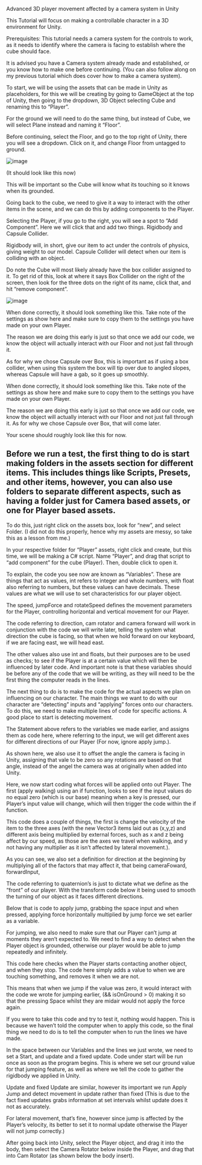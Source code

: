 Advanced 3D player movement affected by a camera system in Unity

This Tutorial will focus on making a controllable character in a 3D environment for Unity.

Prerequisites: This tutorial needs a camera system for the controls to work, as it needs to identify where the camera is facing to establish where the cube should face. 

It is advised you have a Camera system already made and established, or you know how to make one before continuing. (You can also follow along on my previous tutorial which does cover how to make a camera system).

To start, we will be using the assets that can be made in Unity as placeholders, for this we will be creating by going to GameObject at the top of Unity, then going to the dropdown, 3D Object selecting Cube and renaming this to “Player”. 

For the ground we will need to do the same thing, but instead of Cube, we will select Plane instead and naming it “Floor”.

Before continuing, select the Floor, and go to the top right of Unity, there you will see a dropdown. Click on it, and change Floor from untagged to ground.

![image](https://github.com/user-attachments/assets/b05c9801-5316-4202-a2a9-1c11693592f5)

(It should look like this now)

This will be important so the Cube will know what its touching so it knows when its grounded.

Going back to the cube, we need to give it a way to interact with the other items in the scene, and we can do this by adding components to the Player.

Selecting the Player, if you go to the right, you will see a spot to “Add Component”. Here we will click that and add two things. Rigidbody and Capsule Collider.

Rigidbody will, in short, give our item to act under the controls of physics, giving weight to our model. Capsule Collider will detect when our item is colliding with an object. 

Do note the Cube will most likely already have the box collider assigned to it. To get rid of this, look at where it says Box Collider on the right of the screen, then look for the three dots on the right of its name, click that, and hit “remove component”.

![image](https://github.com/user-attachments/assets/fba1b70f-d9e5-45d3-9d1a-944ea5bc28e4)

When done correctly, it should look something like this. Take note of the settings as show here and make sure to copy them to the settings you have made on your own Player.

The reason we are doing this early is just so that once we add our code, we know the object will actually interact with our Floor and not just fall through it. 

As for why we chose Capsule over Box, this is important as if using a box collider, when using this system the box will tip over due to angled slopes, whereas Capsule will have a gab, so it goes up smoothly.
 
When done correctly, it should look something like this. Take note of the settings as show here and make sure to copy them to the settings you have made on your own Player.

The reason we are doing this early is just so that once we add our code, we know the object will actually interact with our Floor and not just fall through it. As for why we chose Capsule over Box, that will come later.
 
Your scene should roughly look like this for now.

## Before we run a test, the first thing to do is start making folders in the assets section for different items. This includes things like Scripts, Presets, and other items, however, you can also use folders to separate different aspects, such as having a folder just for Camera based assets, or one for Player based assets.

To do this, just right click on the assets box, look for “new”, and select Folder. (I did not do this properly, hence why my assets are messy, so take this as a lesson from me.)

In your respective folder for “Player” assets, right click and create, but this time, we will be making a C# script. Name “Player”, and drag that script to “add component” for the cube (Player). Then, double click to open it.
 
To explain, the code you see now are known as “Variables”. These are things that act as values, int refers to integer and whole numbers, with float also referring to numbers, but these values can have decimals. These values are what we will use to set characteristics for our player object.

The speed, jumpForce and rotateSpeed defines the movement parameters for the Player, controlling horizontal and vertical movement for our Player.

The code referring to direction, cam rotator and camera forward will work in conjunction with the code we will write later, telling the system what direction the cube is facing, so that when we hold forward on our keyboard, if we are facing east, we will head east.

The other values also use int and floats, but their purposes are to be used as checks; to see if the Player is at a certain value which will then be influenced by later code. And important note is that these variables should be before any of the code that we will be writing, as they will need to be the first thing the computer reads in the lines.

The next thing to do is to make the code for the actual aspects we plan on influencing on our character. The main things we want to do with our character are “detecting” inputs and “applying” forces onto our characters. To do this, we need to make multiple lines of code for specific actions. A good place to start is detecting movement.
 
The Statement above refers to the variables we made earlier, and assigns them as code here, where referring to the input, we will get different axes for different directions of our Player (For now, ignore apply jump.).

As shown here, we also use it to offset the angle the camera is facing in Unity, assigning that vale to be zero so any rotations are based on that angle, instead of the angel the camera was at originally when added into Unity.
 
Here, we now start coding what forces will be applied onto out Player. The first (apply walking) using an if function, looks to see if the input values do no equal zero (which is our base) meaning when a key is pressed, our Player’s input value will change, which will then trigger the code within the if function.

This code does a couple of things, the first is change the velocity of the item to the three axes (with the new Vector3 items laid out as (x,y,z) and different axis being multiplied by external forces, such as x and z being affect by our speed, as those are the axes we travel when walking, and y not having any multiplier as it isn’t affected by lateral movement.).

As you can see, we also set a definition for direction at the beginning by multiplying all of the factors that may affect it, that being cameraFoward, forwardInput, 

The code referring to quaternion’s is just to dictate what we define as the “front” of our player. With the transform code below it being used to smooth the turning of our object as it faces different directions. 

Below that is code to apply jump, grabbing the space input and when pressed, applying force horizontally multiplied by jump force we set earlier as a variable. 

For jumping, we also need to make sure that our Player can’t jump at moments they aren’t expected to. We need to find a way to detect when the Player object is grounded, otherwise our player would be able to jump repeatedly and infinitely.
 
This code here checks when the Player starts contacting another object, and when they stop. The code here simply adds a value to when we are touching something, and removes it when we are not. 

This means that when we jump if the value was zero, it would interact with the code we wrote for jumping earlier, (&& isOnGround > 0) making it so that the pressing Space whilst they are midair would not apply the force again.

If you were to take this code and try to test it, nothing would happen. This is because we haven’t told the computer when to apply this code, so the final thing we need to do is to tell the computer when to run the lines we have made.
 
In the space between our Variables and the lines we just wrote, we need to set a Start, and update and a fixed update. Code under start will be run once as soon as the program begins. This is where we set our ground value for that jumping feature, as well as where we tell the code to gather the rigidbody we applied in Unity.

Update and fixed Update are similar, however its important we run Apply Jump and detect movement in update rather than fixed (This is due to the fact fixed updates grabs information at set intervals whilst update does it not as accurately. 

For lateral movement, that’s fine, however since jump is affected by the Player’s velocity, its better to set it to normal update otherwise the Player will not jump correctly.)
 
After going back into Unity, select the Player object, and drag it into the body, then select the Camera Rotator below inside the Player, and drag that into Cam Rotator (as shown below the body insert).

